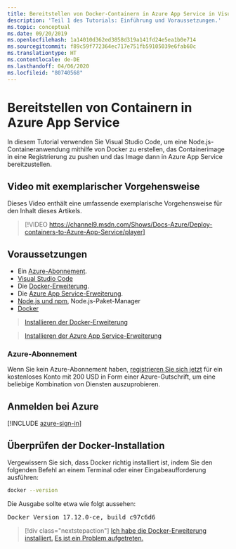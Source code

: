 ```yaml
---
title: Bereitstellen von Docker-Containern in Azure App Service in Visual Studio Code
description: 'Teil 1 des Tutorials: Einführung und Voraussetzungen.'
ms.topic: conceptual
ms.date: 09/20/2019
ms.openlocfilehash: 1a14010d362ed3858d319a141fd24e5ea1b0e714
ms.sourcegitcommit: f89c59f772364ec717e751fb59105039e6fab60c
ms.translationtype: HT
ms.contentlocale: de-DE
ms.lasthandoff: 04/06/2020
ms.locfileid: "80740568"
---
```

# <a name="deploy-containers-to-azure-app-service"></a>Bereitstellen von Containern in Azure App Service

In diesem Tutorial verwenden Sie Visual Studio Code, um eine Node.js-Containeranwendung mithilfe von Docker zu erstellen, das Containerimage in eine Registrierung zu pushen und das Image dann in Azure App Service bereitzustellen.

## <a name="walkthrough-video"></a>Video mit exemplarischer Vorgehensweise

Dieses Video enthält eine umfassende exemplarische Vorgehensweise für den Inhalt dieses Artikels.

> [!VIDEO https://channel9.msdn.com/Shows/Docs-Azure/Deploy-containers-to-Azure-App-Service/player]

## <a name="prerequisites"></a>Voraussetzungen

- Ein [Azure-Abonnement](#azure-subscription).
- [Visual Studio Code](https://code.visualstudio.com/)
- Die [Docker-Erweiterung](vscode:extension/ms-azuretools.vscode-docker).
- Die [Azure App Service-Erweiterung](vscode:extension/ms-azuretools.vscode-azureappservice).
- [Node.js und npm](https://nodejs.org/en/download), Node.js-Paket-Manager
- [Docker](https://www.docker.com/community-edition)

> <a class="tutorial-install-extension-btn" href="vscode:extension/ms-azuretools.vscode-docker">Installieren der Docker-Erweiterung</a>

> <a class="tutorial-install-extension-btn" href="vscode:extension/ms-azuretools.vscode-azureappservice">Installieren der Azure App Service-Erweiterung</a>

### <a name="azure-subscription"></a>Azure-Abonnement

Wenn Sie kein Azure-Abonnement haben, [registrieren Sie sich jetzt](https://azure.microsoft.com/free/?utm_source=campaign&utm_campaign=vscode-tutorial-docker-extension&mktingSource=vscode-tutorial-docker-extension) für ein kostenloses Konto mit 200 USD in Form einer Azure-Gutschrift, um eine beliebige Kombination von Diensten auszuprobieren.

## <a name="sign-in-to-azure"></a>Anmelden bei Azure

[!INCLUDE [azure-sign-in](includes/azure-sign-in.md)]

## <a name="verify-docker-install"></a>Überprüfen der Docker-Installation

Vergewissern Sie sich, dass Docker richtig installiert ist, indem Sie den folgenden Befehl an einem Terminal oder einer Eingabeaufforderung ausführen:

```bash
docker --version
```

Die Ausgabe sollte etwa wie folgt aussehen:

<pre>
Docker Version 17.12.0-ce, build c97c6d6
</pre>

> [!div class="nextstepaction"]
> [Ich habe die Docker-Erweiterung installiert.](tutorial-vscode-docker-node-02.md) [Es ist ein Problem aufgetreten.](https://www.research.net/r/PWZWZ52?tutorial=docker-extension&step=getting-started)
